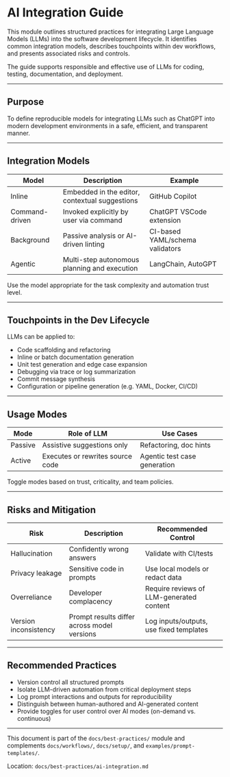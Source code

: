 # AI Integration Guide

This module outlines structured practices for integrating Large Language Models (LLMs) into the software development lifecycle. It identifies common integration models, describes touchpoints within dev workflows, and presents associated risks and controls.

The guide supports responsible and effective use of LLMs for coding, testing, documentation, and deployment.

---

## Purpose

To define reproducible models for integrating LLMs such as ChatGPT into modern development environments in a safe, efficient, and transparent manner.

---

## Integration Models

| Model          | Description                                    | Example                         |
| -------------- | ---------------------------------------------- | ------------------------------- |
| Inline         | Embedded in the editor, contextual suggestions | GitHub Copilot                  |
| Command-driven | Invoked explicitly by user via command         | ChatGPT VSCode extension        |
| Background     | Passive analysis or AI-driven linting          | CI-based YAML/schema validators |
| Agentic        | Multi-step autonomous planning and execution   | LangChain, AutoGPT              |

Use the model appropriate for the task complexity and automation trust level.

---

## Touchpoints in the Dev Lifecycle

LLMs can be applied to:

* Code scaffolding and refactoring
* Inline or batch documentation generation
* Unit test generation and edge case expansion
* Debugging via trace or log summarization
* Commit message synthesis
* Configuration or pipeline generation (e.g. YAML, Docker, CI/CD)

---

## Usage Modes

| Mode    | Role of LLM                      | Use Cases                    |
| ------- | -------------------------------- | ---------------------------- |
| Passive | Assistive suggestions only       | Refactoring, doc hints       |
| Active  | Executes or rewrites source code | Agentic test case generation |

Toggle modes based on trust, criticality, and team policies.

---

## Risks and Mitigation

| Risk                  | Description                                 | Recommended Control                      |
| --------------------- | ------------------------------------------- | ---------------------------------------- |
| Hallucination         | Confidently wrong answers                   | Validate with CI/tests                   |
| Privacy leakage       | Sensitive code in prompts                   | Use local models or redact data          |
| Overreliance          | Developer complacency                       | Require reviews of LLM-generated content |
| Version inconsistency | Prompt results differ across model versions | Log inputs/outputs, use fixed templates  |

---

## Recommended Practices

* Version control all structured prompts
* Isolate LLM-driven automation from critical deployment steps
* Log prompt interactions and outputs for reproducibility
* Distinguish between human-authored and AI-generated content
* Provide toggles for user control over AI modes (on-demand vs. continuous)

---

This document is part of the `docs/best-practices/` module and complements `docs/workflows/`, `docs/setup/`, and `examples/prompt-templates/`.

Location: `docs/best-practices/ai-integration.md`
